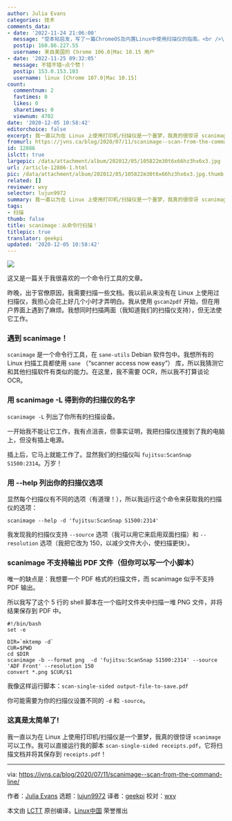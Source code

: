 ```yaml
---
author: Julia Evans
categories: 技术
comments_data:
- date: '2022-11-24 21:06:00'
  message: "受本帖启发，写了一篇ChromeOS及内置Linux中使用扫描仪的指南。<br />\r\nwildgun.net/2022/11/use_scanner_in_chromeos_and_linux/"
  postip: 160.86.227.55
  username: 来自美国的 Chrome 106.0|Mac 10.15 用户
- date: '2022-11-25 09:32:05'
  message: 不错不错~点个赞！
  postip: 153.0.153.103
  username: linux [Chrome 107.0|Mac 10.15]
count:
  commentnum: 2
  favtimes: 0
  likes: 0
  sharetimes: 0
  viewnum: 4702
date: '2020-12-05 10:58:42'
editorchoice: false
excerpt: 我一直以为在 Linux 上使用打印机/扫描仪是一个噩梦，我真的很惊讶 scanimage 可以工作。
fromurl: https://jvns.ca/blog/2020/07/11/scanimage--scan-from-the-command-line/
id: 12886
islctt: true
largepic: /data/attachment/album/202012/05/105822m30t6x66hz3hx6x3.jpg
url: /article-12886-1.html
pic: /data/attachment/album/202012/05/105822m30t6x66hz3hx6x3.jpg.thumb.jpg
related: []
reviewer: wxy
selector: lujun9972
summary: 我一直以为在 Linux 上使用打印机/扫描仪是一个噩梦，我真的很惊讶 scanimage 可以工作。
tags:
- 扫描
thumb: false
title: scanimage：从命令行扫描！
titlepic: true
translator: geekpi
updated: '2020-12-05 10:58:42'
---
```


![](/data/attachment/album/202012/05/105822m30t6x66hz3hx6x3.jpg)


这又是一篇关于我很喜欢的一个命令行工具的文章。


昨晚，出于官僚原因，我需要扫描一些文档。我以前从来没有在 Linux 上使用过扫描仪，我担心会花上好几个小时才弄明白。我从使用 `gscan2pdf` 开始，但在用户界面上遇到了麻烦。我想同时扫描两面（我知道我们的扫描仪支持），但无法使它工作。


### 遇到 scanimage！


`scanimage` 是一个命令行工具，在 `sane-utils` Debian 软件包中。我想所有的 Linux 扫描工具都使用 `sane` （“scanner access now easy”） 库，所以我猜测它和其他扫描软件有类似的能力。在这里，我不需要 OCR，所以我不打算谈论 OCR。


### 用 scanimage -L 得到你的扫描仪的名字


`scanimage -L` 列出了你所有的扫描设备。


一开始我不能让它工作，我有点沮丧，但事实证明，我把扫描仪连接到了我的电脑上，但没有插上电源。


插上后，它马上就能工作了。显然我们的扫描仪叫 `fujitsu:ScanSnap S1500:2314`。万岁！


### 用 --help 列出你的扫描仪选项


显然每个扫描仪有不同的选项（有道理！），所以我运行这个命令来获取我的扫描仪的选项：



```
scanimage --help -d 'fujitsu:ScanSnap S1500:2314'

```

我发现我的扫描仪支持 `--source` 选项（我可以用它来启用双面扫描）和 `--resolution` 选项（我把它改为 150，以减少文件大小，使扫描更快）。


### scanimage 不支持输出 PDF 文件（但你可以写一个小脚本）


唯一的缺点是：我想要一个 PDF 格式的扫描文件，而 scanimage 似乎不支持 PDF 输出。


所以我写了这个 5 行的 shell 脚本在一个临时文件夹中扫描一堆 PNG 文件，并将结果保存到 PDF 中。



```
#!/bin/bash
set -e

DIR=`mktemp -d`
CUR=$PWD
cd $DIR
scanimage -b --format png  -d 'fujitsu:ScanSnap S1500:2314' --source 'ADF Front' --resolution 150
convert *.png $CUR/$1

```

我像这样运行脚本：`scan-single-sided output-file-to-save.pdf`


你可能需要为你的扫描仪设置不同的 `-d` 和 `-source`。


### 这真是太简单了!


我一直以为在 Linux 上使用打印机/扫描仪是一个噩梦，我真的很惊讶 `scanimage` 可以工作。我可以直接运行我的脚本 `scan-single-sided receipts.pdf`，它将扫描文档并将其保存到 `receipts.pdf`！




---


via: <https://jvns.ca/blog/2020/07/11/scanimage--scan-from-the-command-line/>


作者：[Julia Evans](https://jvns.ca/) 选题：[lujun9972](https://github.com/lujun9972) 译者：[geekpi](https://github.com/geekpi) 校对：[wxy](https://github.com/wxy)


本文由 [LCTT](https://github.com/LCTT/TranslateProject) 原创编译，[Linux中国](https://linux.cn/) 荣誉推出